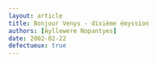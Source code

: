 ```yaml
---
layout: article
title: Bonjour Venys - dixième émyssion
authors: [Ayllewere Nopantyes]
date: 2002-02-22
defectueux: true
---
```

